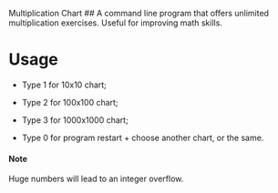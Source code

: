 Multiplication Chart ##
A command line program that offers unlimited multiplication exercises. Useful for improving math skills.

# Usage ##
- Type 1 for 10x10 chart;

- Type 2 for 100x100 chart;

- Type 3 for 1000x1000 chart;

- Type 0 for program restart + choose another chart, or the same.

#### Note
Huge numbers will lead to an integer overflow.
